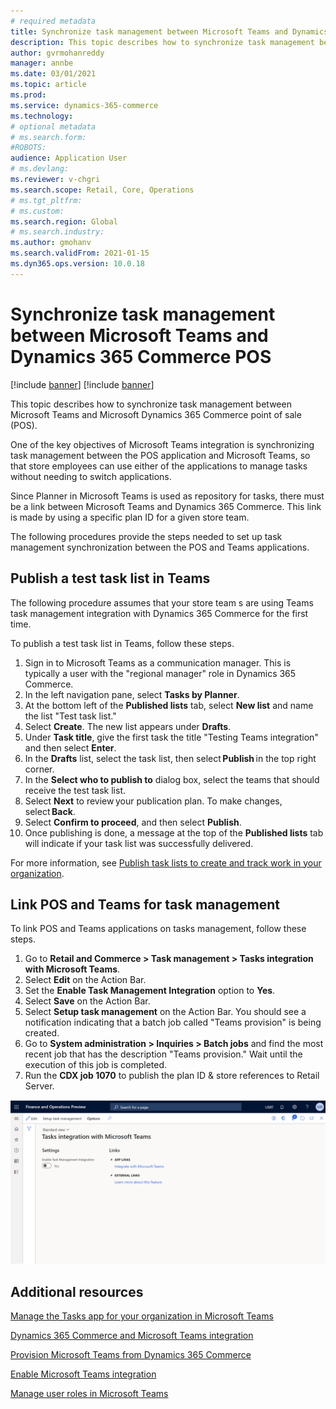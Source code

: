 ```yaml
---
# required metadata
title: Synchronize task management between Microsoft Teams and Dynamics 365 Commerce POS
description: This topic describes how to synchronize task management between Microsoft Teams and Dynamics 365 Commerce point of sale (POS).
author: gvrmohanreddy
manager: annbe
ms.date: 03/01/2021
ms.topic: article
ms.prod: 
ms.service: dynamics-365-commerce
ms.technology: 
# optional metadata
# ms.search.form:  
#ROBOTS: 
audience: Application User
# ms.devlang: 
ms.reviewer: v-chgri
ms.search.scope: Retail, Core, Operations
# ms.tgt_pltfrm: 
# ms.custom: 
ms.search.region: Global
# ms.search.industry: 
ms.author: gmohanv
ms.search.validFrom: 2021-01-15
ms.dyn365.ops.version: 10.0.18
---
```


# Synchronize task management between Microsoft Teams and Dynamics 365 Commerce POS

[!include [banner](includes/banner.md)]
[!include [banner](includes/preview-banner.md)]

This topic describes how to synchronize task management between Microsoft Teams and Microsoft Dynamics 365 Commerce point of sale (POS).

One of the key objectives of Microsoft Teams integration is synchronizing task management between the POS application and Microsoft Teams, so that store employees can use either of the applications to manage tasks without needing to switch applications. 

Since Planner in Microsoft Teams is used as repository for tasks, there must be a link between Microsoft Teams and Dynamics 365 Commerce. This link is made by using a specific plan ID for a given store team. 

The following procedures provide the steps needed to set up task management synchronization between the POS and Teams applications.

## Publish a test task list in Teams

The following procedure assumes that your store team	s are using Teams task management integration with Dynamics 365 Commerce for the first time.

To publish a test task list in Teams, follow these steps.

1. Sign in to Microsoft Teams as a communication manager. This is typically a user with the "regional manager" role in Dynamics 365 Commerce. 
1. In the left navigation pane, select **Tasks by Planner**. 
1. At the bottom left of the **Published lists** tab, select **New list** and name the list "Test task list."
1. Select **Create**. The new list appears under **Drafts**.
1. Under **Task title**, give the first task the title "Testing Teams integration" and then select **Enter**.
1. In the **Drafts** list, select the task list, then select **Publish** in the top right corner.
1. In the **Select who to publish to** dialog box, select the teams that should receive the test task list.
1. Select **Next** to review your publication plan. To make changes, select **Back**. 
1. Select **Confirm to proceed**, and then select **Publish**. 
1. Once publishing is done, a message at the top of the **Published lists** tab will indicate if your task list was successfully delivered.

For more information, see [Publish task lists to create and track work in your organization](https://support.microsoft.com/office/publish-task-lists-to-create-and-track-work-in-your-organization-095409b3-f5af-40aa-9f9e-339b54e705df).

## Link POS and Teams for task management

To link POS and Teams applications on tasks management, follow these steps.

1. Go to **Retail and Commerce \> Task management \> Tasks integration with Microsoft Teams**. 
1. Select **Edit** on the Action Bar.
1. Set the **Enable Task Management Integration** option to **Yes**.
1. Select **Save** on the Action Bar.
1. Select **Setup task management** on the Action Bar. You should see a notification indicating that a batch job called "Teams provision" is being created. 
1. Go to **System administration \> Inquiries \> Batch jobs** and find the most recent job that has the description "Teams provision." Wait until the execution of this job is completed.
1. Run the **CDX job 1070** to publish the plan ID & store references to Retail Server. 

![Dynamics 365 Commerce - Provision teams from Dynamics 365 Commerce](media/d365-commerce-teams-synchronizing-tasks.png)

## Additional resources

[Manage the Tasks app for your organization in Microsoft Teams](https://docs.microsoft.com/microsoftteams/manage-tasks-app)

[Dynamics 365 Commerce and Microsoft Teams integration ](commerce-teams-integration.md)

[Provision Microsoft Teams from Dynamics 365 Commerce](provision-teams-from-commerce.md)

[Enable Microsoft Teams integration](enable-teams-integration.md)

[Manage user roles in Microsoft Teams](manage-user-roles-teams.md)
